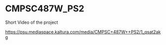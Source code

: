 # CMPSC487W_PS2

Short Video of the project 

https://psu.mediaspace.kaltura.com/media/CMPSC+487W++PS2/1_qsat2akg
